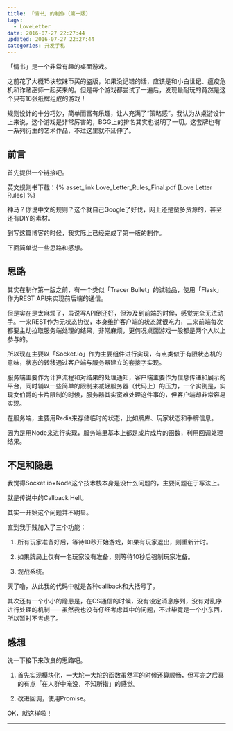 ```yaml
---
title: 「情书」的制作（第一版）
tags:
  - LoveLetter
date: 2016-07-27 22:27:44
updated: 2016-07-27 22:27:44
categories: 开发手札
---
```


「情书」是一个非常有趣的桌面游戏。

之前花了大概15块软妹币买的盗版，如果没记错的话，应该是和小白世纪、瘟疫危机和诈赌巫师一起买来的。但是每个游戏都尝试了一遍后，发现最耐玩的竟然是这个只有16张纸牌组成的游戏！

规则设计的十分巧妙，简单而富有乐趣，让人充满了“策略感”。我认为从桌游设计上来说，这个游戏是非常厉害的，BGG上的排名其实也说明了一切。这套牌也有一系列衍生的艺术作品，不过这里就不延伸了。

<!-- more -->

## 前言

首先提供一个链接吧。

英文规则书下载：{% asset_link Love_Letter_Rules_Final.pdf [Love Letter Rules] %}

神马？你说中文的规则？这个就自己Google了好伐，网上还是蛮多资源的，甚至还有DIY的素材。

到写这篇博客的时候，我实际上已经完成了第一版的制作。

下面简单说一些思路和感想。

## 思路

其实在制作第一版之前，有一个类似「Tracer Bullet」的试验品，使用「Flask」作为REST API来实现前后端的通信。

但是实在是太麻烦了，虽说写API倒还好，但涉及到前端的时候，感觉完全无法动手。一来REST作为无状态协议，本身维护客户端的状态就很吃力，二来前端每次都要主动拉取服务端处理的结果，非常麻烦，更何况桌面游戏一般都是两个人以上参与的。

所以现在主要以「Socket.io」作为主要组件进行实现，有点类似于有限状态机的意味，状态的转移通过客户端与服务器建立的套接字实现。

服务端主要作为计算流程和对结果的处理通知，客户端主要作为信息传递和展示的平台，同时辅以一些简单的限制来减轻服务器（代码上）的压力，一个实例是，实现女伯爵的卡片限制的时候，服务器其实蛮难处理这件事的，但客户端却非常容易实现。

在服务端，主要用Redis来存储临时的状态，比如牌库、玩家状态和手牌信息。

因为是用Node来进行实现，服务端里基本上都是成片成片的函数，利用回调处理结果。

## 不足和隐患

我觉得Socket.io+Node这个技术栈本身是没什么问题的，主要问题在于写法上。

就是传说中的Callback Hell。

其实一开始这个问题并不明显。

直到我手贱加入了三个功能：

1. 所有玩家准备好后，等待10秒开始游戏，如果有玩家退出，则重新计时。

2. 如果牌局上仅有一名玩家没有准备，则等待10秒后强制玩家准备。

3. 观战系统。

天了噜，从此我的代码中就是各种callback和大括号了。

其次还有一个小小的隐患是，在CS通信的时候，没有设定消息序列，没有对乱序进行处理的机制——虽然我也没有仔细考虑其中的问题，不过毕竟是一个小东西，所以暂时不考虑了。

## 感想

说一下接下来改良的思路吧。

1. 首先实现模块化，一大坨一大坨的函数虽然写的时候还算顺畅，但写完之后真的有点「在人群中淹没，不知所措」的感觉。

2. 改进回调，使用Promise。

OK，就这样啦！

---